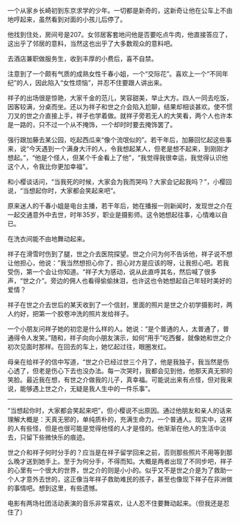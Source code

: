 一个从家乡长崎初到东京求学的少年。一切都是新奇的，这新奇让他在公车上不由地哼起来，虽然看到对面的小孩儿后停了。

他找到住处，房间号是207。女邻居客套地问他是否要吃点牛肉，他直接答应了，这出乎了邻居的意料，当然这也出乎了大多数观众的意料吧。

去酒店兼职做服务生，收到丰厚的小费后，喜不自禁。

注意到了一个颇有气质的成熟女性千春小姐，一个“交际花”。喜欢上一个“不同年纪”的人，因此陷入“女性烦恼”，并忍不住要跟人讲出来。

祥子的出场很是惊艳，大家千金的范儿，笑容甜美，举止大方。四人一同去吃饭，因客较满，分桌而坐。还以为祥子和世之介会陷入尬聊，结果却相谈甚欢。使不惯刀叉的世之介直接上手，祥子也学着做。就祥子旁若无人的大笑看，两个人也许本是一路的，只不过一个从不掩饰，一个却时时要去掩饰罢了。

强行跟加藤去某公园，吃起西瓜来“像个流氓似的”。若干年后，加藤回忆起这些事来，说“今天遇到一个满身大汗的人，令我想起某人，但老是想不起来，到刚刚才想起。”，“他是个怪人，但某个千金看上了他”，“我觉得我很幸运，我觉得认识他这个人，令我比你更加幸福”。

和小樱谈话问，“当我死的时候，大家会为我而哭吗？大家会记起我吗？”，小樱回说，“当想起你时，大家都会笑起来吧”。

原来迷人的千春小姐是电台主播，若干年后，她在播报一则新闻时，发现世之介在一起交通意外中去世，时年35岁，职业是摄影师。这令她想起往事，心情难以自已。

在洗衣间能不由地舞动起来。

祥子在滑雪时伤到了腿，世之介去医院探望。世之介问为何不告诉他，祥子说不想让他担心，他说：”我当然想担心你了，担心对方是应该的呀，让我担心吧。若我受伤，第一个会让你知道。“祥子大为感动，说从此直呼其名，然后喊了很多声，“世之介”。旁边的佣人也看得偷偷抹泪，也许这也令她想起自己年轻时美好的爱情？

祥子在世之介去世后的某天收到了一个信封，里面的照片是世之介初学摄影时，两人约好，把第一个胶卷冲洗的照片发给祥子。

一个小朋友问祥子她的初恋是什么样的人。她说：“是个普通的人，太普通了，普通得令人发笑。”随和，祥子向向小朋友演示，如何“用手”吃西餐，就像她和世之介初次见面时那样。在回去的车上，她忆起过往，眼圈发红。

母亲在给祥子的信中写道，“世之介已经过世三个月了，他是我独子，我当然是伤心透了，但老是伤心下去也没办法。每一次哭时，我都会见到他，他那天真无邪的笑脸。最近我在想，有世之介做我的儿子，真幸福。可能说出来有点怪，但对我来说，能够遇上世之介，无疑是我人生中的一件乐事”。

---

“当想起你时，大家都会笑起来吧”，但小樱说不出原因。通过他朋友和亲人的话来理解大概是：天真无邪的，单纯质朴的，充满生命力，一个普通人。现实中，这样的人有些怪，但是也很可能是觉得他怪的人才是怪的。他渐渐在他人的生活中淡去，只留下些微快乐的痕迹。

世之介和祥子何时分手的？应当是在祥子留学回来之前，否则那些照片不用等到那么晚才送到她手上。至于为何分手，不得而知。大概是两者出现了不同步吧，祥子的心里有一个很大的世界，世之介的则是小小的。似乎又不是世之介是为了救助一个人才意外去世的，这正像当年祥子救助难民的孩子，甚至也像现下祥子在非洲做的事情吧。想到这里，有些遗憾。

电影有两场社团活动表演的音乐非常喜欢，让人忍不住要舞动起来。（但我还是忍住了）


